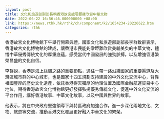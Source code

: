 ```yaml
---
layout: post
title: 文化和旅遊部副部長稱香港故宮能零距離欣賞中華文物
date: 2022-06-22 16:56:46.000000000 +08:00
link: https://news.rthk.hk/rthk/ch/component/k2/1654234-20220622.htm
categories: rthk
---
```


香港故宮文化博物館下午舉行開幕典禮。國家文化和旅遊部副部長李群致辭表示，香港故宮文化博物館的建成，讓香港市民能夠零距離欣賞美輪美奐的中華文物，體悟中華優秀傳統文化的厚重底蘊，感受當代中國發展的強勁脈搏，以及增強香港繁榮昌盛的文化自信。

李群說，香港是海上絲綢之路的重要節點，通往一帶一路沿綫國家的重要渠道及大灣區城市群的中心城市，也是國家十四五規劃支持建設的中外文化交流中心，背靠祖國豐厚的歷史文化遺產，依託香港得天獨厚的地理位置及國際金融航運貿易中心地位，期待香港故宮文化博物館更好發揮弘揚優秀傳統文化，促進中外文化交流的平台作用，講好香港故事、中華文化故事，以及中國與世界的故事。

他表示，將在中央政府堅強領導下與特區政府加強合作，進一步深化兩地文化、文物、旅遊等交流，推動香港文化發展更好融入中華文化的繁榮。
